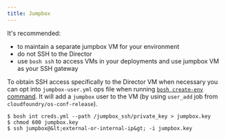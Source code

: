 ```yaml
---
title: Jumpbox
---
```


It's recommended:

- to maintain a separate jumpbox VM for your environment
- do not SSH to the Director
- use `bosh ssh` to access VMs in your deployments and use jumpbox VM as your SSH gateway

To obtain SSH access specifically to the Director VM when necessary you can opt into `jumpbox-user.yml` ops file when running [`bosh create-env` command](cli-v2.md#create-env). It will add a `jumpbox` user to the VM (by using `user_add` job from `cloudfoundry/os-conf-release`).

```shell
$ bosh int creds.yml --path /jumpbox_ssh/private_key > jumpbox.key
$ chmod 600 jumpbox.key
$ ssh jumpbox@&lt;external-or-internal-ip&gt; -i jumpbox.key
```
